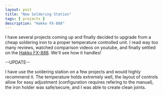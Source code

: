 ```yaml
---
layout: post
title: "New Soldering Station"
tags: [ projects ]
description: "Hakko FX-888"
---
```


I have several projects coming up and finally decided to upgrade from a cheap soldering iron to a proper temperature controlled unit.  I read way too many reviews, watched comparison videos on youtube, and finally settled on the [Hakko FX-888](https://www.amazon.com/Hakko-FX888-FX-888-Soldering-Station/dp/B004M3U0VU).  We'll see how it handles!

--UPDATE--

I have use the soldering station on a few projects and would highly recommend it.  The temperature holds extremely well, the layout of controls allow for easy adjustment (configuration requires refering to the manual), the iron holder was safe/secure, and I was able to create clean joints.